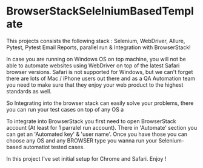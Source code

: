 # BrowserStackSelelniumBasedTemplate
This projects consists the following stack : Selenium, WebDriver, Allure, Pytest, Pytest Email Reports, parallel run &amp; Integration with BrowserStack!

In case you are running on Windows OS on top machine, you will not be able to automate websites using WebDriver on top of the latest Safari browser versions. Safari is not supported for Windows, but we can't forget there are lots of Mac / iPhone users out there and as a QA Automation team you need to make sure that they enjoy your web product to the highest standards as well.

So Integrating into the browser stack can easily solve your problems, there you can run your test cases on top of any OS a

To integrate into BrowserStack you first need to open BrowserStack account (At least for 1 parralel run account).
There in 'Automate' section you can get an 'Automated key' & 'user name'. Once you have those you can choose any OS and any BROWSER type you wanna run your Selenium-based automatiot
tested cases.

In this project I've set initial setup for Chrome and Safari.
Enjoy !
